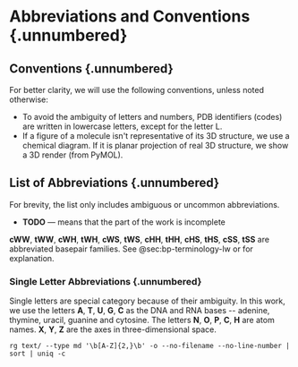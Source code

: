 # Abbreviations and Conventions {.unnumbered}


## Conventions {.unnumbered}

For better clarity, we will use the following conventions, unless noted otherwise:

* To avoid the ambiguity of letters and numbers, PDB identifiers (codes) are written in lowercase letters, except for the letter L.
* If a figure of a molecule isn't representative of its 3D structure, we use a chemical diagram. If it is planar projection of real 3D structure, we show a 3D render (from PyMOL).

## List of Abbreviations {.unnumbered}

For brevity, the list only includes ambiguous or uncommon abbreviations.

* **TODO** — means that the part of the work is incomplete

**cWW**, **tWW**, **cWH**, **tWH**, **cWS**, **tWS**, **cHH**, **tHH**, **cHS**, **tHS**, **cSS**, **tSS** are abbreviated basepair families. See @sec:bp-terminology-lw or [](https://doi.org/10.1017/s1355838201002515) for explanation.

### Single Letter Abbreviations {.unnumbered}

Single letters are special category because of their ambiguity.
In this work, we use the letters **A**, **T**, **U**, **G**, **C** as the DNA and RNA bases -- adenine, thymine, uracil, guanine and cytosine.
The letters **N**, **O**, **P**, **C**, **H** are atom names.
**X**, **Y**, **Z** are the axes in three-dimensional space.


```
rg text/ --type md '\b[A-Z]{2,}\b' -o --no-filename --no-line-number | sort | uniq -c
```
